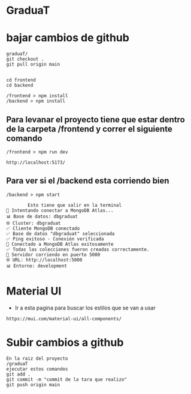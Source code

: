 # GraduaT
# bajar cambios de github
```
graduaT/
git checkout .
git pull origin main


cd frontend
cd backend

/frontend > npm install
/backend > npm install
```

## Para levanar el proyecto tiene que estar dentro de la carpeta /frontend y correr el siguiente comando
```
/frontend > npm run dev

http://localhost:5173/
```

## Para ver si el /backend esta corriendo bien
```
/backend > npm start

        Esto tiene que salir en la terminal
🔄 Intentando conectar a MongoDB Atlas...
📊 Base de datos: dbgraduat
🌐 Cluster: dbgraduat
✅ Cliente MongoDB conectado
✅ Base de datos "dbgraduat" seleccionada
✅ Ping exitoso - Conexión verificada
🎉 Conectado a MongoDB Atlas exitosamente
✅ Todas las colecciones fueron creadas correctamente.
🚀 Servidor corriendo en puerto 5000
🌐 URL: http://localhost:5000
📊 Entorno: development
```

# Material UI
- Ir a esta pagina para buscar los estilos que se van a usar
```
https://mui.com/material-ui/all-components/
```

# Subir cambios a github
```
En la raiz del proyecto
/graduaT
ejecutar estos comandos
git add .
git commit -m "commit de la tara que realizo"
git push origin main
```